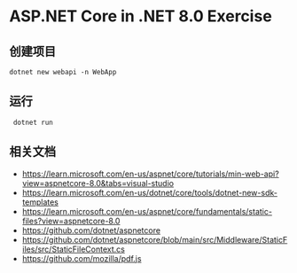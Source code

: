 # ASP.NET Core in .NET 8.0 Exercise

## 创建项目

```
dotnet new webapi -n WebApp
```

## 运行

```
 dotnet run
```

## 相关文档

- https://learn.microsoft.com/en-us/aspnet/core/tutorials/min-web-api?view=aspnetcore-8.0&tabs=visual-studio
- https://learn.microsoft.com/en-us/dotnet/core/tools/dotnet-new-sdk-templates
- https://learn.microsoft.com/en-us/aspnet/core/fundamentals/static-files?view=aspnetcore-8.0
- https://github.com/dotnet/aspnetcore
- https://github.com/dotnet/aspnetcore/blob/main/src/Middleware/StaticFiles/src/StaticFileContext.cs
- https://github.com/mozilla/pdf.js